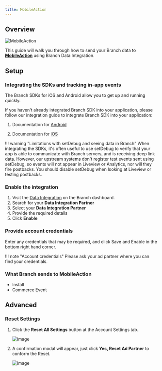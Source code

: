 ```yaml
---
title: MobileAction
---
```

## Overview

![MobileAction](https://cdn.branch.io/branch-assets/ad-partner-manager//SearchAdsByMobileActionLogo-1550011543924.png)

This guide will walk you through how to send your Branch data to **[MobileAction](https://www.mobileaction.co/)** using Branch Data Integration.



## Setup

### Integrating the SDKs and tracking in-app events

The Branch SDKs for iOS and Android allow you to get up and running quickly.

If you haven't already integrated Branch SDK into your application, please follow our integration guide to integrate Branch SDK into your application:

1. Documentation for [Android](/apps/android/)

1. Documentation for [iOS](/apps/ios/)

!!! warning "Limitations with setDebug and seeing data in Branch"
	When integrating the SDKs, it's often useful to use setDebug to verify that your app is able to communicate with Branch servers, and is receiving deep link data. However, our upstream systems don't register test events sent using setDebug, so events will not appear in Liveview or Analytics, nor will they fire postbacks. You should disable setDebug when looking at Liveview or testing postbacks.

### Enable the integration

1. Visit the [Data Integration](https://branch.dashboard.branch.io/data-import-export/data-feeds/integrations) on the Branch dashboard.
2. Search for your <notranslate>**Data Integration Partner**</notranslate>
3. Select your <notranslate>**Data Integration Partner**</notranslate>
4. Provide the required details
5. Click <notranslate>**Enable**</notranslate>


### Provide account credentials

Enter any credentials that may be required, and click Save and Enable in the bottom right hand corner.

!!! note "Account credentials"
	Please ask your ad partner where you can find your credentials.

### What Branch sends to MobileAction

* Install
* Commerce Event

## Advanced

### Reset Settings

1. Click the <notranslate>**Reset All Settings**</notranslate> button at the Account Settings tab..

	![image](/images/ingredients/deep-linked-ads/reset-ad-settings/reset-ad-settings.png)

1. A confirmation modal will appear, just click <notranslate>**Yes, Reset Ad Partner**</notranslate> to conform the Reset.

	![image](/images/ingredients/deep-linked-ads/reset-ad-settings/reset-ad-settings_confirmation.png)

